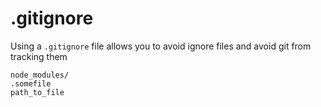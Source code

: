 # .gitignore

Using a `.gitignore` file allows you to avoid ignore files and avoid git from
tracking them

```.gitignore
node_modules/
.somefile
path_to_file
```